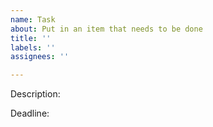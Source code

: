 ```yaml
---
name: Task
about: Put in an item that needs to be done
title: ''
labels: ''
assignees: ''

---
```


Description:

Deadline:

